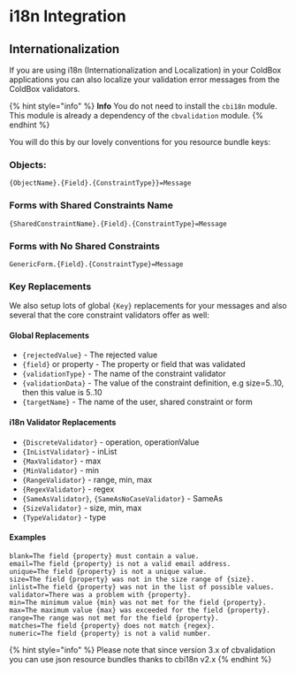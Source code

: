 # i18n Integration

## Internationalization

If you are using i18n (Internationalization and Localization) in your ColdBox applications you can also localize your validation error messages from the ColdBox validators.

{% hint style="info" %}
&#x20;**Info** You do not need to install the `cbi18n` module. This module is already a dependency of the `cbvalidation` module.
{% endhint %}

&#x20;You will do this by our lovely conventions for you resource bundle keys:

### &#x20;Objects:

```
{ObjectName}.{Field}.{ConstraintType}}=Message
```

### &#x20;Forms with Shared Constraints Name

```
{SharedConstraintName}.{Field}.{ConstraintType}=Message
```

### &#x20;Forms with No Shared Constraints

```
GenericForm.{Field}.{ConstraintType}=Message
```

### Key Replacements

We also setup lots of global `{Key}` replacements for your messages and also several that the core constraint validators offer as well:

#### Global Replacements

* `{rejectedValue}` - The rejected value
* `{field}` or property - The property or field that was validated
* `{validationType}` - The name of the constraint validator
* `{validationData}` - The value of the constraint definition, e.g size=5..10, then this value is 5..10
* `{targetName}` - The name of the user, shared constraint or form

#### i18n Validator Replacements

* `{DiscreteValidator}` - operation, operationValue
* `{InListValidator}` - inList
* `{MaxValidator}` - max
* `{MinValidator}` - min
* `{RangeValidator}` - range, min, max
* `{RegexValidator}` - regex
* `{SameAsValidator}`, `{SameAsNoCaseValidator}` - SameAs
* `{SizeValidator}` - size, min, max
* `{TypeValidator}` - type

#### **Examples**

```
blank=The field {property} must contain a value.
email=The field {property} is not a valid email address.
unique=The field {property} is not a unique value.
size=The field {property} was not in the size range of {size}.
inlist=The field {property} was not in the list of possible values.
validator=There was a problem with {property}.
min=The minimum value {min} was not met for the field {property}.
max=The maximum value {max} was exceeded for the field {property}.
range=The range was not met for the field {property}.
matches=The field {property} does not match {regex}.
numeric=The field {property} is not a valid number.
```

{% hint style="info" %}
Please note that since version 3.x of cbvalidation you can use json resource bundles thanks to cbi18n v2.x
{% endhint %}
